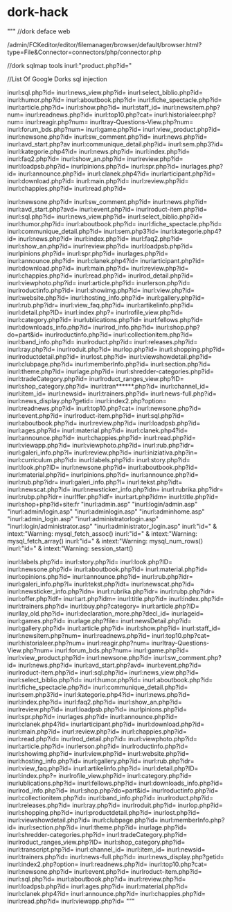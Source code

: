 # dork-hack
"""
//dork deface web

/admin/FCKeditor/editor/filemanager/browser/default/browser.html?type=File&Connector=connectors/php/connector.php

//dork sqlmap tools
inurl:"product.php?id="




//List Of Google Dorks sql injection

inurl:sql.php?id=
inurl:news_view.php?id=
inurl:select_biblio.php?id=
inurl:humor.php?id=
inurl:aboutbook.php?id=
inurl:fiche_spectacle.php?id=
inurl:article.php?id=
inurl:show.php?id=
inurl:staff_id=
inurl:newsitem.php?num=
inurl:readnews.php?id=
inurl:top10.php?cat=
inurl:historialeer.php?num=
inurl:reagir.php?num=
inurltray-Questions-View.php?num=
inurl:forum_bds.php?num=
inurl:game.php?id=
inurl:view_product.php?id=
inurl:newsone.php?id=
inurl:sw_comment.php?id=
inurl:news.php?id=
inurl:avd_start.php?av
inurl:communique_detail.php?id=
inurl:sem.php3?id=
inurl:kategorie.php4?id=
inurl:news.php?id=
inurl:index.php?id=
inurl:faq2.php?id=
inurl:show_an.php?id=
inurlreview.php?id=
inurl:loadpsb.php?id=
inurlpinions.php?id=
inurl:spr.php?id=
inurlages.php?id=
inurl:announce.php?id=
inurl:clanek.php4?id=
inurlarticipant.php?id=
inurl:download.php?id=
inurl:main.php?id=
inurl:review.php?id=
inurl:chappies.php?id=
inurl:read.php?id=

inurl:newsone.php?id=
inurl:sw_comment.php?id=
inurl:news.php?id=
inurl:avd_start.php?avd=
inurl:event.php?id=
inurlroduct-item.php?id=
inurl:sql.php?id=
inurl:news_view.php?id=
inurl:select_biblio.php?id=
inurl:humor.php?id=
inurl:aboutbook.php?id=
inurl:fiche_spectacle.php?id=
inurl:communique_detail.php?id=
inurl:sem.php3?id=
inurl:kategorie.php4?id=
inurl:news.php?id=
inurl:index.php?id=
inurl:faq2.php?id=
inurl:show_an.php?id=
inurlreview.php?id=
inurl:loadpsb.php?id=
inurlpinions.php?id=
inurl:spr.php?id=
inurlages.php?id=
inurl:announce.php?id=
inurl:clanek.php4?id=
inurlarticipant.php?id=
inurl:download.php?id=
inurl:main.php?id=
inurl:review.php?id=
inurl:chappies.php?id=
inurl:read.php?id=
inurlrod_detail.php?id=
inurl:viewphoto.php?id=
inurl:article.php?id=
inurlerson.php?id=
inurlroductinfo.php?id=
inurl:showimg.php?id=
inurl:view.php?id=
inurl:website.php?id=
inurl:hosting_info.php?id=
inurl:gallery.php?id=
inurl:rub.php?idr=
inurl:view_faq.php?id=
inurl:artikelinfo.php?id=
inurl:detail.php?ID=
inurl:index.php?=
inurlrofile_view.php?id=
inurl:category.php?id=
inurlublications.php?id=
inurl:fellows.php?id=
inurl:downloads_info.php?id=
inurlrod_info.php?id=
inurl:shop.php?do=part&id=
inurlroductinfo.php?id=
inurl:collectionitem.php?id=
inurl:band_info.php?id=
inurlroduct.php?id=
inurl:releases.php?id=
inurl:ray.php?id=
inurlroduit.php?id=
inurlop.php?id=
inurl:shopping.php?id=
inurlroductdetail.php?id=
inurlost.php?id=
inurl:viewshowdetail.php?id=
inurl:clubpage.php?id=
inurl:memberInfo.php?id=
inurl:section.php?id=
inurl:theme.php?id=
inurlage.php?id=
inurl:shredder-categories.php?id=
inurl:tradeCategory.php?id=
inurlroduct_ranges_view.php?ID=
inurl:shop_category.php?id=
inurl:tran******.php?id=
inurl:channel_id=
inurl:item_id=
inurl:newsid=
inurl:trainers.php?id=
inurl:news-full.php?id=
inurl:news_display.php?getid=
inurl:index2.php?option=
inurl:readnews.php?id=
inurl:top10.php?cat=
inurl:newsone.php?id=
inurl:event.php?id=
inurlroduct-item.php?id=
inurl:sql.php?id=
inurl:aboutbook.php?id=
inurl:review.php?id=
inurl:loadpsb.php?id=
inurl:ages.php?id=
inurl:material.php?id=
inurl:clanek.php4?id=
inurl:announce.php?id=
inurl:chappies.php?id=
inurl:read.php?id=
inurl:viewapp.php?id=
inurl:viewphoto.php?id=
inurl:rub.php?idr=
inurl:galeri_info.php?l=
inurl:review.php?id=
inurl:iniziativa.php?in=
inurl:curriculum.php?id=
inurl:labels.php?id=
inurl:story.php?id=
inurl:look.php?ID=
inurl:newsone.php?id=
inurl:aboutbook.php?id=
inurl:material.php?id=
inurlpinions.php?id=
inurl:announce.php?id=
inurl:rub.php?idr=
inurl:galeri_info.php?l=
inurl:tekst.php?idt=
inurl:newscat.php?id=
inurl:newsticker_info.php?idn=
inurl:rubrika.php?idr=
inurl:rubp.php?idr=
inurlffer.php?idf=
inurl:art.php?idm=
inurl:title.php?id=
inurl:shop+php?id+site:fr
"inurl:admin.asp"
"inurl:login/admin.asp"
"inurl:admin/login.asp"
"inurl:adminlogin.asp"
"inurl:adminhome.asp"
"inurl:admin_login.asp"
"inurl:administratorlogin.asp"
"inurl:login/administrator.asp"
"inurl:administrator_login.asp"
inurl:"id=" & intext:"Warning: mysql_fetch_assoc()
inurl:"id=" & intext:"Warning: mysql_fetch_array()
inurl:"id=" & intext:"Warning: mysql_num_rows()
inurl:"id=" & intext:"Warning: session_start()

inurl:labels.php?id=
inurl:story.php?id=
inurl:look.php?ID=
inurl:newsone.php?id=
inurl:aboutbook.php?id=
inurl:material.php?id=
inurl:opinions.php?id=
inurl:announce.php?id=
inurl:rub.php?idr=
inurl:galeri_info.php?l=
inurl:tekst.php?idt=
inurl:newscat.php?id=
inurl:newsticker_info.php?idn=
inurl:rubrika.php?idr=
inurl:rubp.php?idr=
inurl:offer.php?idf=
inurl:art.php?idm=
inurl:title.php?id=
inurl:index.php?id=
inurl:trainers.php?id=
inurl:buy.php?category=
inurl:article.php?ID=
inurllay_old.php?id=
inurl:declaration_more.php?decl_id=
inurlageid=
inurl:games.php?id=
inurlage.php?file=
inurl:newsDetail.php?id=
inurl:gallery.php?id=
inurl:article.php?id=
inurl:show.php?id=
inurl:staff_id=
inurl:newsitem.php?num=
inurl:readnews.php?id=
inurl:top10.php?cat=
inurl:historialeer.php?num=
inurl:reagir.php?num=
inurltray-Questions-View.php?num=
inurl:forum_bds.php?num=
inurl:game.php?id=
inurl:view_product.php?id=
inurl:newsone.php?id=
inurl:sw_comment.php?id=
inurl:news.php?id=
inurl:avd_start.php?avd=
inurl:event.php?id=
inurlroduct-item.php?id=
inurl:sql.php?id=
inurl:news_view.php?id=
inurl:select_biblio.php?id=
inurl:humor.php?id=
inurl:aboutbook.php?id=
inurl:fiche_spectacle.php?id=
inurl:communique_detail.php?id=
inurl:sem.php3?id=
inurl:kategorie.php4?id=
inurl:news.php?id=
inurl:index.php?id=
inurl:faq2.php?id=
inurl:show_an.php?id=
inurlreview.php?id=
inurl:loadpsb.php?id=
inurlpinions.php?id=
inurl:spr.php?id=
inurlages.php?id=
inurl:announce.php?id=
inurl:clanek.php4?id=
inurlarticipant.php?id=
inurl:download.php?id=
inurl:main.php?id=
inurl:review.php?id=
inurl:chappies.php?id=
inurl:read.php?id=
inurlrod_detail.php?id=
inurl:viewphoto.php?id=
inurl:article.php?id=
inurlerson.php?id=
inurlroductinfo.php?id=
inurl:showimg.php?id=
inurl:view.php?id=
inurl:website.php?id=
inurl:hosting_info.php?id=
inurl:gallery.php?id=
inurl:rub.php?idr=
inurl:view_faq.php?id=
inurl:artikelinfo.php?id=
inurl:detail.php?ID=
inurl:index.php?=
inurlrofile_view.php?id=
inurl:category.php?id=
inurlublications.php?id=
inurl:fellows.php?id=
inurl:downloads_info.php?id=
inurlrod_info.php?id=
inurl:shop.php?do=part&id=
inurlroductinfo.php?id=
inurl:collectionitem.php?id=
inurl:band_info.php?id=
inurlroduct.php?id=
inurl:releases.php?id=
inurl:ray.php?id=
inurlroduit.php?id=
inurlop.php?id=
inurl:shopping.php?id=
inurl:productdetail.php?id=
inurlost.php?id=
inurl:viewshowdetail.php?id=
inurl:clubpage.php?id=
inurl:memberInfo.php?id=
inurl:section.php?id=
inurl:theme.php?id=
inurlage.php?id=
inurl:shredder-categories.php?id=
inurl:tradeCategory.php?id=
inurlroduct_ranges_view.php?ID=
inurl:shop_category.php?id=
inurl:transcript.php?id=
inurl:channel_id=
inurl:item_id=
inurl:newsid=
inurl:trainers.php?id=
inurl:news-full.php?id=
inurl:news_display.php?getid=
inurl:index2.php?option=
inurl:readnews.php?id=
inurl:top10.php?cat=
inurl:newsone.php?id=
inurl:event.php?id=
inurlroduct-item.php?id=
inurl:sql.php?id=
inurl:aboutbook.php?id=
inurl:review.php?id=
inurl:loadpsb.php?id=
inurl:ages.php?id=
inurl:material.php?id=
inurl:clanek.php4?id=
inurl:announce.php?id=
inurl:chappies.php?id=
inurl:read.php?id=
inurl:viewapp.php?id=
"""
